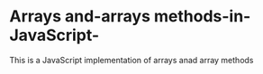 # Arrays and-arrays methods-in-JavaScript-
This is a JavaScript implementation of arrays anad array methods
